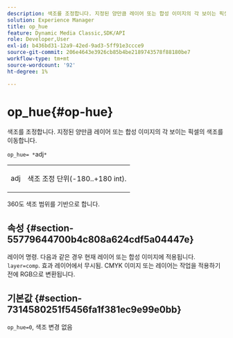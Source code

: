 ```yaml
---
description: 색조를 조정합니다. 지정된 양만큼 레이어 또는 합성 이미지의 각 보이는 픽셀의 색조를 이동합니다.
solution: Experience Manager
title: op_hue
feature: Dynamic Media Classic,SDK/API
role: Developer,User
exl-id: b436bd31-12a9-42ed-9ad3-5ff91e3ccce9
source-git-commit: 206e4643e3926cb85b4be2189743578f88180be7
workflow-type: tm+mt
source-wordcount: '92'
ht-degree: 1%

---
```


# op_hue{#op-hue}

색조를 조정합니다. 지정된 양만큼 레이어 또는 합성 이미지의 각 보이는 픽셀의 색조를 이동합니다.

`op_hue= *`adj`*`

<table id="simpletable_7DC7ABA384664BDDAA65B8DEEF7859A8"> 
 <tr class="strow"> 
  <td class="stentry"> <p><span class="varname"> adj</span> </p> </td> 
  <td class="stentry"> <p>색조 조정 단위(-180..+180 int). </p></td> 
 </tr> 
</table>

360도 색조 범위를 기반으로 합니다.

## 속성 {#section-55779644700b4c808a624cdf5a04447e}

레이어 명령. 다음과 같은 경우 현재 레이어 또는 합성 이미지에 적용됩니다. `layer=comp`. 효과 레이어에서 무시됨. CMYK 이미지 또는 레이어는 작업을 적용하기 전에 RGB으로 변환됩니다.

## 기본값 {#section-7314580251f5456fa1f381ec9e99e0bb}

`op_hue=0`, 색조 변경 없음
